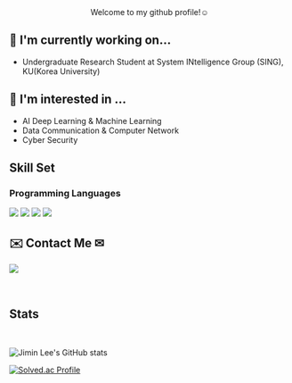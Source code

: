 <div align="center">    Welcome to my github profile!☺️
<br/>
<div align="left"> 
  
## 🔭 I'm currently working on...
 - Undergraduate Research Student at System INtelligence Group (SING), KU(Korea University)

## 🌱 I'm interested in ...
 - AI Deep Learning & Machine Learning
 - Data Communication & Computer Network
 - Cyber Security

## Skill Set  

### Programming Languages  
<img src="https://img.shields.io/badge/Python-3776AB?style=rounded-lg&logo=Python&logoColor=yellow"/> 
<img src="https://img.shields.io/badge/C-A8B9CC?style=rounded-lg&logo=C&logoColor=orange"/> 
<img src="https://img.shields.io/badge/C++-00599C?style=rounded-lg&logo=cplusplus&logoColor=white"> 
<img src="https://img.shields.io/badge/Spring-6DB33F?style=rounded-lg&logo=Spring&logoColor=lightgreen"/></a>


## ✉️ Contact Me ✉
<a href="mailto:2001joe@korea.ac.kr" target="_blank"><img src="https://img.shields.io/badge/2001joe@korea.ac.kr-EA4335?style=flat&logo=g&logoColor=EA4335"/></a>

<br/>


## Stats  
<br/>  

![Jimin Lee's GitHub stats](https://github-readme-stats.vercel.app/api?username=easyminnn&show_icons=true&theme=radical)

[![Solved.ac Profile](http://mazassumnida.wtf/api/v2/generate_badge?boj=2001joe)](https://solved.ac/2001joe)
